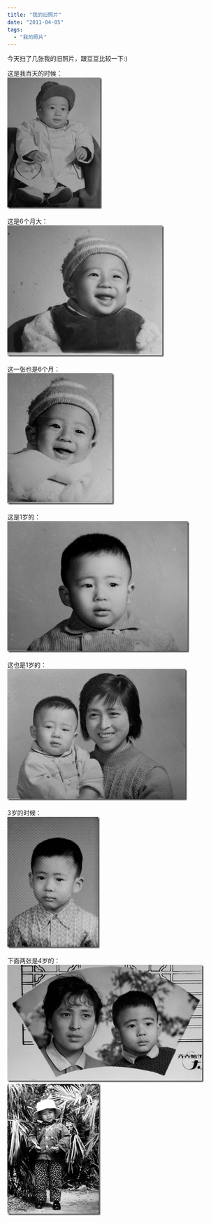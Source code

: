 ```yaml
---
title: "我的旧照片"
date: "2011-04-05"
tags: 
  - "我的照片"
---
```


今天扫了几张我的旧照片，跟豆豆比较一下:)

这是我百天的时候：  
![image](images/image_thumb1.png "image")

这是6个月大：  
![image](images/image_thumb2.png "image")

这一张也是6个月：  
![image](images/image_thumb3.png "image")

这是1岁的：  
![image](images/image_thumb4.png "image")

这也是1岁的：  
![image](images/image_thumb5.png "image")

3岁的时候：  
![image](images/image_thumb6.png "image")

下面两张是4岁的：  
![image](images/image_thumb7.png "image")  
![image](images/image_thumb8.png "image")
